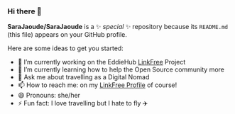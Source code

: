 ### Hi there 👋

**SaraJaoude/SaraJaoude** is a ✨ _special_ ✨ repository because its `README.md` (this file) appears on your GitHub profile.

Here are some ideas to get you started:

- 🔭 I’m currently working on the EddieHub [LinkFree](https://github.com/EddieHubCommunity/LinkFree) Project
- 🌱 I’m currently learning how to help the Open Source community more
- 💬 Ask me about travelling as a Digital Nomad
- 📫 How to reach me: on my [LinkFree Profile](https://linkfree.eddiehub.io/SaraJaoude) of course!
- 😄 Pronouns: she/her
- ⚡ Fun fact: I love travelling but I hate to fly ✈️
